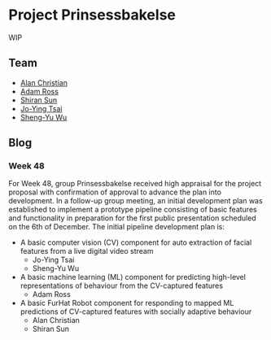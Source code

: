 # Project Prinsessbakelse

WIP

## Team

* [Alan Christian](https://github.com/christian-alan)
* [Adam Ross](https://github.com/R055A)
* [Shiran Sun](https://github.com/sunshiran171250501)
* [Jo-Ying Tsai](https://github.com/coco-tsaijoying)
* [Sheng-Yu Wu](https://github.com/a5466a5466)

## Blog

### Week 48

For Week 48, group Prinsessbakelse received high appraisal for the project proposal with confirmation of approval to advance the plan into development. In a follow-up group meeting, an initial development plan was established to implement a prototype pipeline consisting of basic features and functionality in preparation for the first public presentation scheduled on the 6th of December. The initial pipeline development plan is:
* A basic computer vision (CV) component for auto extraction of facial features from a live digital video stream
  *  Jo-Ying Tsai
  *  Sheng-Yu Wu
* A basic machine learning (ML) component for predicting high-level representations of behaviour from the CV-captured features
  * Adam Ross
* A basic FurHat Robot component for responding to mapped ML predictions of CV-captured features with socially adaptive behaviour 
  * Alan Christian
  * Shiran Sun
